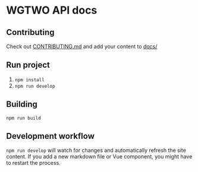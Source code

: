 # WGTWO API docs

## Contributing
Check out [CONTRIBUTING.md](CONTRIBUTING.md) and add your content to [docs/](docs/)

## Run project
1. `npm install`
2. `npm run develop`

## Building
`npm run build`

## Development workflow

`npm run develop` will watch for changes and automatically refresh the site content.
If you add a new markdown file or Vue component, you might have to restart the process.

